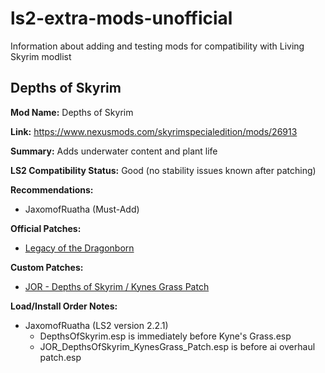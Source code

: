 # ls2-extra-mods-unofficial
Information about adding and testing mods for compatibility with Living Skyrim modlist

## Depths of Skyrim

**Mod Name:** Depths of Skyrim

**Link:** https://www.nexusmods.com/skyrimspecialedition/mods/26913

**Summary:** Adds underwater content and plant life

**LS2 Compatibility Status:** Good (no stability issues known after patching)

**Recommendations:** 
* JaxomofRuatha (Must-Add)

**Official Patches:**
* [Legacy of the Dragonborn](https://www.nexusmods.com/skyrimspecialedition/mods/30980)

**Custom Patches:**
* [JOR - Depths of Skyrim / Kynes Grass Patch](custom-patches/JOR_DepthsOfSkyrim_KynesGrass_Patch.esp)

**Load/Install Order Notes:**
* JaxomofRuatha (LS2 version 2.2.1)
  * DepthsOfSkyrim.esp is immediately before Kyne's Grass.esp
  * JOR_DepthsOfSkyrim_KynesGrass_Patch.esp is before ai overhaul patch.esp
